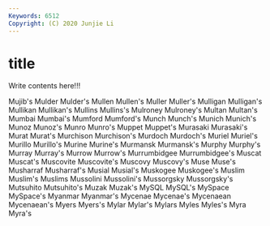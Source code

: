 ```yaml
---
Keywords: 6512
Copyright: (C) 2020 Junjie Li
---
```


# title

Write contents here!!!
 
Mujib's 
Mulder 
Mulder's 
Mullen 
Mullen's 
Muller
Muller's 
Mulligan 
Mulligan's 
Mullikan 
Mullikan's 
Mullins 
Mullins's 
Mulroney 
Mulroney's 
Multan
Multan's 
Mumbai 
Mumbai's 
Mumford 
Mumford's 
Munch 
Munch's 
Munich 
Munich's 
Munoz
Munoz's 
Munro 
Munro's 
Muppet 
Muppet's 
Murasaki 
Murasaki's 
Murat 
Murat's 
Murchison
Murchison's 
Murdoch 
Murdoch's 
Muriel 
Muriel's 
Murillo 
Murillo's 
Murine 
Murine's 
Murmansk
Murmansk's 
Murphy 
Murphy's 
Murray 
Murray's 
Murrow 
Murrow's 
Murrumbidgee 
Murrumbidgee's 
Muscat
Muscat's 
Muscovite 
Muscovite's 
Muscovy 
Muscovy's 
Muse 
Muse's 
Musharraf 
Musharraf's 
Musial
Musial's 
Muskogee 
Muskogee's 
Muslim 
Muslim's 
Muslims 
Mussolini 
Mussolini's 
Mussorgsky 
Mussorgsky's
Mutsuhito 
Mutsuhito's 
Muzak 
Muzak's 
MySQL 
MySQL's 
MySpace 
MySpace's 
Myanmar 
Myanmar's
Mycenae 
Mycenae's 
Mycenaean 
Mycenaean's 
Myers 
Myers's 
Mylar 
Mylar's 
Mylars 
Myles
Myles's 
Myra 
Myra's 
